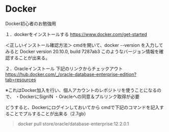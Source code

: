 # Docker
Docker初心者のお勉強用


１．dockerをインストールする
https://www.docker.com/get-started

＜正しいインストール確認方法＞
cmdを開いて、docker --version を入力してみると
Docker version 20.10.0, build 7287ab3
このようなバージョン情報を確認することが出来る。


２．Oracleインストール
下記のリンクからチェックアウト
https://hub.docker.com/_/oracle-database-enterprise-edition?tab=resources

※これはDocker加入を行い、個人アカウントのレポジトリを使うことになるので、
・DockerにSignIN
・Oracleへの同意＆プルリンク取得が必要

どうすると、Dockerにログインしておいてから
cmdで下記のコマンドを記入することでプルすることが出来る（2.7gb）
>docker pull store/oracle/database-enterprise:12.2.0.1




